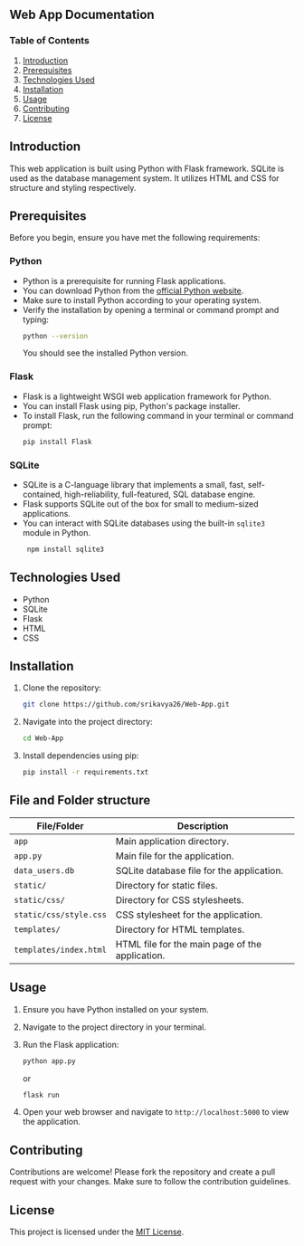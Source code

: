 ## Web App Documentation

### Table of Contents
1. [Introduction](#introduction)
2. [Prerequisites](#prerequisites)
3. [Technologies Used](#technologies-used)
4. [Installation](#installation)
5. [Usage](#usage)
6. [Contributing](#contributing)
7. [License](#license)

## Introduction
This web application is built using Python with Flask framework.
SQLite is used as the database management system.
It utilizes HTML and CSS for structure and styling respectively. 

## Prerequisites

Before you begin, ensure you have met the following requirements:

### Python

- Python is a prerequisite for running Flask applications.
- You can download Python from the [official Python website](https://www.python.org/downloads/).
- Make sure to install Python according to your operating system.
- Verify the installation by opening a terminal or command prompt and typing:
    ```bash
    python --version
    ```
    You should see the installed Python version.

### Flask

- Flask is a lightweight WSGI web application framework for Python.
- You can install Flask using pip, Python's package installer.
- To install Flask, run the following command in your terminal or command prompt:
    ```bash
    pip install Flask
    ```

### SQLite

- SQLite is a C-language library that implements a small, fast, self-contained, high-reliability, full-featured, SQL database engine.
- Flask supports SQLite out of the box for small to medium-sized applications.
- You can interact with SQLite databases using the built-in `sqlite3` module in Python.
  ```bash
   npm install sqlite3
    ```

## Technologies Used
- Python
- SQLite
- Flask
- HTML
- CSS

## Installation
1. Clone the repository:
    ```bash
    git clone https://github.com/srikavya26/Web-App.git
    ```

2. Navigate into the project directory:
    ```bash
    cd Web-App
    ```

3. Install dependencies using pip:
    ```bash
    pip install -r requirements.txt
    ```
## File and Folder structure 
| File/Folder          | Description                                     |
|----------------------|-------------------------------------------------|
| `app`               | Main application directory.                     |
| `app.py`          | Main file for the application. |
| `data_users.db`        | SQLite database file for the application.       |
| `static/`            | Directory for static files.                     |
| `static/css/`        | Directory for CSS stylesheets.                  |
| `static/css/style.css` | CSS stylesheet for the application.          |
| `templates/`         | Directory for HTML templates.                   |
| `templates/index.html` | HTML file for the main page of the application. |

## Usage
1. Ensure you have Python installed on your system.
2. Navigate to the project directory in your terminal.
3. Run the Flask application:
    ```bash
    python app.py
    ```
    or
   
    ```bash
    flask run
    ```
5. Open your web browser and navigate to `http://localhost:5000` to view the application.

## Contributing
Contributions are welcome! Please fork the repository and create a pull request with your changes. Make sure to follow the contribution guidelines.

## License
This project is licensed under the [MIT License](LICENSE).
